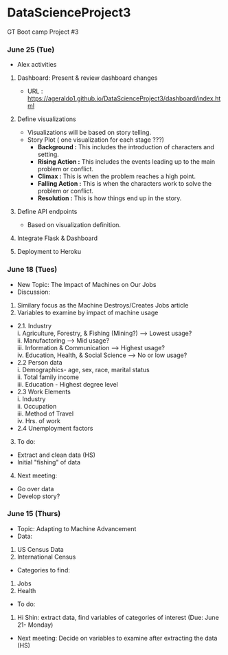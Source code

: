 # DataScienceProject3
GT Boot camp Project #3


### June 25 (Tue)
* Alex activities
1. Dashboard: Present & review dashboard changes
    + URL : https://ageraldo1.github.io/DataScienceProject3/dashboard/index.html

2. Define visualizations
    + Visualizations will be based on story telling.
    + Story Plot ( one visualization for each stage ???)
        + **Background :** This includes the introduction of characters and setting.
        + **Rising Action :** This includes the events leading up to the main problem or conflict.
        + **Climax :** This is when the problem reaches a high point.
        + **Falling Action :** This is when the characters work to solve the problem or conflict.
        + **Resolution :** This is how things end up in the story.


3. Define API endpoints
    + Based on visualization definition.

4. Integrate Flask & Dashboard

5. Deployment to Heroku

### June 18 (Tues)
* New Topic: The Impact of Machines on Our Jobs
* Discussion: 
 1. Similary focus as the Machine Destroys/Creates Jobs article
 2. Variables to examine by impact of machine usage
 - 2.1. Industry\
   i. Agriculture, Forestry, & Fishing (Mining?) --> Lowest usage? \
  ii. Manufactoring --> Mid usage?\
 iii. Information & Communication --> Highest usage?\
  iv. Education, Health, & Social Science --> No or low usage?
- 2.2 Person data\
  i. Demographics- age, sex, race, marital status\
 ii. Total family income\
iii. Education - Highest degree level
- 2.3 Work Elements \
  i. Industry\
 ii. Occupation\
 iii. Method of Travel\
 iv. Hrs. of work
 - 2.4 Unemployment factors

3. To do:
 * Extract and clean data (HS)
 * Initial "fishing" of data
  
4. Next meeting: 
 * Go over data
 * Develop story?
 
    
### June 15 (Thurs)
* Topic: Adapting to Machine Advancement
* Data: 
 1. US Census Data 
 2. International Census
  
* Categories to find:
 1. Jobs
 2. Health
  
 * To do:
 1. Hi Shin: extract data, find variables of categories of interest (Due: June 21- Monday)
    
  
* Next meeting: Decide on variables to examine after extracting the data (HS)
